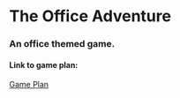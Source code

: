 # The Office Adventure

### An office themed game.

#### Link to game plan:

[Game Plan](https://github.com/samanthastaheli/TheOfficeAdventure/blob/main/gameplan.md)
